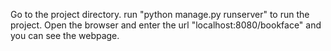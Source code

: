 Go to the project directory. run "python manage.py runserver" to run the project.
Open the browser and enter the url "localhost:8080/bookface" and you can see the webpage.
